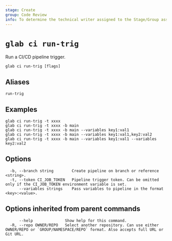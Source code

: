 ```yaml
---
stage: Create
group: Code Review
info: To determine the technical writer assigned to the Stage/Group associated with this page, see https://about.gitlab.com/handbook/product/ux/technical-writing/#assignments
---
```


<!--
This documentation is auto generated by a script.
Please do not edit this file directly. Run `make gen-docs` instead.
-->

# `glab ci run-trig`

Run a CI/CD pipeline trigger.

```plaintext
glab ci run-trig [flags]
```

## Aliases

```plaintext
run-trig
```

## Examples

```plaintext
glab ci run-trig -t xxxx
glab ci run-trig -t xxxx -b main
glab ci run-trig -t xxxx -b main --variables key1:val1
glab ci run-trig -t xxxx -b main --variables key1:val1,key2:val2
glab ci run-trig -t xxxx -b main --variables key1:val1 --variables key2:val2

```

## Options

```plaintext
  -b, --branch string        Create pipeline on branch or reference <string>.
  -t, --token CI_JOB_TOKEN   Pipeline trigger token. Can be omitted only if the CI_JOB_TOKEN environment variable is set.
      --variables strings    Pass variables to pipeline in the format <key>:<value>.
```

## Options inherited from parent commands

```plaintext
      --help              Show help for this command.
  -R, --repo OWNER/REPO   Select another repository. Can use either OWNER/REPO or `GROUP/NAMESPACE/REPO` format. Also accepts full URL or Git URL.
```

